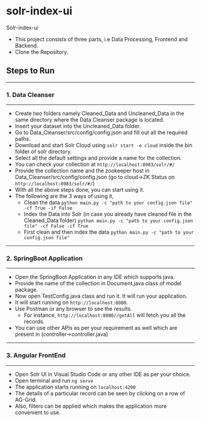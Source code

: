 # solr-index-ui
Solr-index-ui

- This project consists of three parts, i.e Data Processing, Frontend and Backend.
- Clone the Repository.

## Steps to Run
---
### 1. Data Cleanser
---
  - Create two folders namely Cleaned_Data and Uncleaned_Data in the same directory where the Data Cleanser package is located.
  - Insert your dataset into the Uncleaned_Data folder.
  - Go to Data_Cleanser/src/config/config.json and fill out all the required paths.
  - Download and start Solr Cloud using ```solr start -e cloud``` inside the bin folder of solr directory.
  - Select all the default settings and provide a name for the collection.
  - You can check your collection at ``` http://localhost:8983/solr/#/ ```
  - Provide the collection name and the zookeeper host in Data_Cleanser/src/config/config.json (go to cloud->ZK Status on ``` http://localhost:8983/solr/#/ ```)
  - With all the above steps done, you can start using it.
  - The following are the 3 ways of using it,
	- Clean the data
		``` python main.py -c "path to your config.json file" -cf True -if False ``` 
	- Index the Data into Solr (in case you already have cleaned file in the Cleaned_Data folder)
      ``` python main.py -c "path to your config.json file" -cf False -if True ``` 
    - First clean and then index the data 
      ``` python main.py -c "path to your config.json file" ```	
  
---
### 2. SpringBoot Application 
---
- Open the SpringBoot Application in any IDE which supports java.
- Provide the name of the collection in Document.java class of model package.
- Now open TestConfig.java class and run it. It will run your application.
- It will start running on `http://localhost:8080`. 
- Use Postman or any browser to see the results.
	-  For instance, `http://localhost:8080//getAll` will fetch you all the records.
- You can use other APIs as per your requirement as well which are present in (controller->controller.java)

---
### 3. Angular FrontEnd  
---
 - Open Solr UI in Visual Studio Code or any other IDE as per your choice.
 - Open terminal and run `ng serve` 
 - The application starts running on  `localhost:4200` 
 - The details of a particular record can be seen by clicking on a row of AG-Grid.
 - Also, filters can be applied which makes the application more convenient to use. 
 


